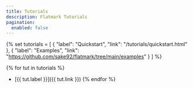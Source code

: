 ```yaml
---
title: Tutorials
description: Flatmark Tutorials
pagination:
  enabled: false
---
```




{%
set tutorials = [
    { "label": "Quickstart", "link": "/tutorials/quickstart.html" },
    { "label": "Examples", "link": "https://github.com/sake92/flatmark/tree/main/examples" }
]
%}


{% for tut in tutorials %}
- [{{ tut.label }}]({{ tut.link }})
{% endfor %}





